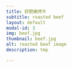 ```yaml
---
title: 舒肥嫩烤牛
subtitle: roasted beef
layout: default
modal-id: 3
img: beef.jpg
thumbnail: beef.jpg
alt: roasted beef image
description: tmp

---
```

